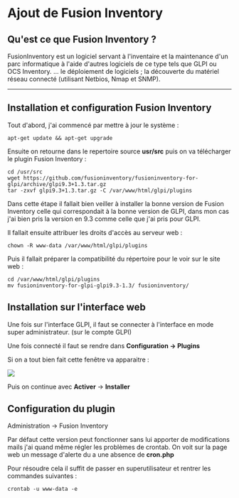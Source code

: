 # Ajout de Fusion Inventory 

## Qu'est ce que Fusion Inventory ? 

FusionInventory est un logiciel servant à l'inventaire et la maintenance d'un parc informatique à l'aide d'autres logiciels de ce type tels que GLPI ou OCS Inventory. ... le déploiement de logiciels ; la découverte du matériel réseau connecté (utilisant Netbios, Nmap et SNMP).

***

## Installation et configuration Fusion Inventory 

Tout d'abord, j'ai commencé par mettre à jour le système : 

```
apt-get update && apt-get upgrade
```

Ensuite on retourne dans le repertoire source **usr/src** puis on va télécharger le plugin Fusion Inventory :

```
cd /usr/src
wget https://github.com/fusioninventory/fusioninventory-for-glpi/archive/glpi9.3+1.3.tar.gz
tar -zxvf glpi9.3+1.3.tar.gz -C /var/www/html/glpi/plugins 

```
Dans cette étape il fallait bien veiller à installer la bonne version de Fusion Inventory celle qui correspondait à la bonne version de GLPI, dans mon cas j'ai bien pris la version en 9.3 comme celle que j'ai pris pour GLPI.

Il fallait ensuite attribuer les droits d'accès au serveur web :

```
chown -R www-data /var/www/html/glpi/plugins
```

Puis il fallait préparer la compatibilité du répertoire pour le voir sur le site web : 

```
cd /var/www/html/glpi/plugins
mv fusioninventory-for-glpi-glpi9.3-1.3/ fusioninventory/
```

## Installation sur l'interface web 

Une fois sur l'interface GLPI, il faut se connecter à l'interface en mode super administrateur. (sur le compte GLPI)

Une fois connecté il faut se rendre dans **Configuration -> Plugins**

Si on a tout bien fait cette fenêtre va apparaitre : 

<img src="../images/8.JPG" >

Puis on continue avec **Activer** -> **Installer** 

## Configuration du plugin 

Administration -> Fusion Inventory 

Par défaut cette version peut fonctionner sans lui apporter de modifications mails j'ai quand même régler les problèmes de crontab. 
On voit sur la page web un message d'alerte du a une absence de **cron.php**

Pour résoudre cela il suffit de passer en superutilisateur et rentrer les commandes suivantes : 

```
crontab -u www-data -e
```

